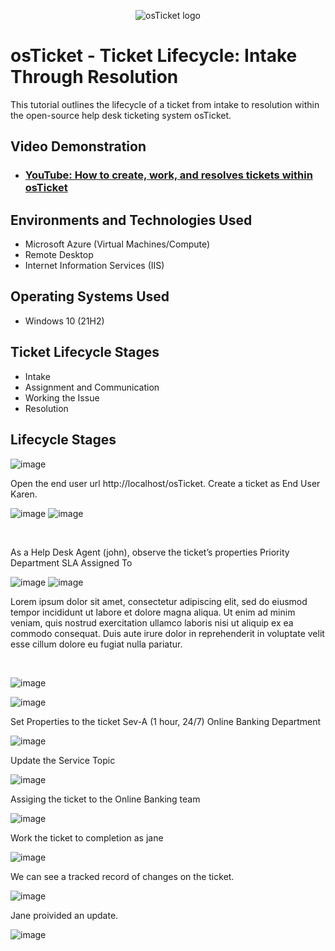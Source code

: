 <p align="center">
<img src="https://i.imgur.com/Clzj7Xs.png" alt="osTicket logo"/>
</p>

<h1>osTicket - Ticket Lifecycle: Intake Through Resolution</h1>
This tutorial outlines the lifecycle of a ticket from intake to resolution within the open-source help desk ticketing system osTicket.<br />


<h2>Video Demonstration</h2>

- ### [YouTube: How to create, work, and resolves tickets within osTicket](https://www.youtube.com)

<h2>Environments and Technologies Used</h2>

- Microsoft Azure (Virtual Machines/Compute)
- Remote Desktop
- Internet Information Services (IIS)

<h2>Operating Systems Used </h2>

- Windows 10</b> (21H2)

<h2>Ticket Lifecycle Stages</h2>

- Intake
- Assignment and Communication
- Working the Issue
- Resolution

<h2>Lifecycle Stages</h2>

<p>
  
![image](https://github.com/user-attachments/assets/2f0744ec-00ed-4fc9-9157-8e0aa9052977)

</p>
<p>
Open the end user url http://localhost/osTicket. Create a ticket as End User Karen.
  
![image](https://github.com/user-attachments/assets/2f0744ec-00ed-4fc9-9157-8e0aa9052977)
![image](https://github.com/user-attachments/assets/96bb4ca0-ce03-4b30-b8a9-c47049494007)
</p>
<br />

<p>
As a Help Desk Agent (john), observe the ticket’s properties
	Priority
	Department
	SLA
	Assigned To

 

![image](https://github.com/user-attachments/assets/20a87a0e-ea3f-4469-aa98-694429598f12)
![image](https://github.com/user-attachments/assets/4fdc99ad-d500-4123-ae40-a690e0f15ae0)

</p>
<p>
Lorem ipsum dolor sit amet, consectetur adipiscing elit, sed do eiusmod tempor incididunt ut labore et dolore magna aliqua. Ut enim ad minim veniam, quis nostrud exercitation ullamco laboris nisi ut aliquip ex ea commodo consequat. Duis aute irure dolor in reprehenderit in voluptate velit esse cillum dolore eu fugiat nulla pariatur.
</p>
<br />

<p>
  
![image](https://github.com/user-attachments/assets/4fdc99ad-d500-4123-ae40-a690e0f15ae0)

![image](https://github.com/user-attachments/assets/891b34d2-5698-4a76-8b22-fbb4e39adf72)

Set Properties to the ticket
Sev-A (1 hour, 24/7)
Online Banking Department

![image](https://github.com/user-attachments/assets/ececcaa2-cdae-481f-b2ba-452ae2969ad1)

Update the Service Topic

![image](https://github.com/user-attachments/assets/c923465d-28e6-436d-9ef4-6462a27939a4)

Assiging the ticket to the Online Banking team

![image](https://github.com/user-attachments/assets/5cf6724e-f716-471e-81b0-110167a0aff8)

</p>
<p>
	
Work the ticket to completion as jane

![image](https://github.com/user-attachments/assets/0ce38178-a16e-4dfa-be4b-9aeeef5e8830)

We can see a tracked record of changes on the ticket.

![image](https://github.com/user-attachments/assets/a60eae14-a5fd-4939-aadc-5e3c187ffd76)


Jane proivided an update. 

![image](https://github.com/user-attachments/assets/f62c5e66-a868-416e-896b-a7f772e7c976)


</p>
<br />
